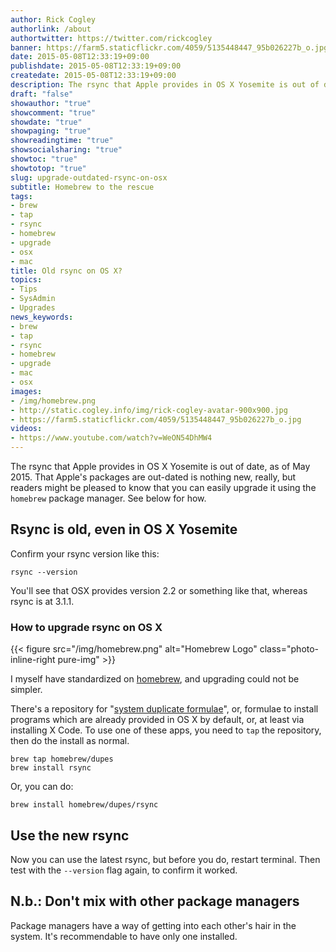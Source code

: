 ```yaml
---
author: Rick Cogley
authorlink: /about
authortwitter: https://twitter.com/rickcogley
banner: https://farm5.staticflickr.com/4059/5135448447_95b026227b_o.jpg
date: 2015-05-08T12:33:19+09:00
publishdate: 2015-05-08T12:33:19+09:00
createdate: 2015-05-08T12:33:19+09:00
description: The rsync that Apple provides in OS X Yosemite is out of date, but you can easily upgrade it using the homebrew package manager - a post by Rick Cogley.
draft: "false"
showauthor: "true"
showcomment: "true"
showdate: "true"
showpaging: "true"
showreadingtime: "true"
showsocialsharing: "true"
showtoc: "true"
showtotop: "true"
slug: upgrade-outdated-rsync-on-osx
subtitle: Homebrew to the rescue
tags:
- brew
- tap
- rsync
- homebrew
- upgrade
- osx
- mac
title: Old rsync on OS X?
topics:
- Tips
- SysAdmin
- Upgrades
news_keywords:
- brew
- tap
- rsync
- homebrew
- upgrade
- mac
- osx
images:
- /img/homebrew.png
- http://static.cogley.info/img/rick-cogley-avatar-900x900.jpg
- https://farm5.staticflickr.com/4059/5135448447_95b026227b_o.jpg
videos:
- https://www.youtube.com/watch?v=WeON54DhMW4
---
```


The rsync that Apple provides in OS X Yosemite is out of date, as of May 2015. That Apple's packages are out-dated is nothing new, really, but readers might be pleased to know that you can easily upgrade it using the ``homebrew`` package manager. See below for how. 

<!--more-->

## Rsync is old, even in OS X Yosemite

Confirm your rsync version like this: 

~~~shell
rsync --version
~~~

You'll see that OSX provides version 2.2 or something like that, whereas rsync is at 3.1.1.

### How to upgrade rsync on OS X

{{< figure src="/img/homebrew.png" alt="Homebrew Logo" class="photo-inline-right pure-img"  >}} 

I myself have standardized on [homebrew](http://brew.sh "Homebrew or brew home page"), and upgrading could not be simpler. 

There's a repository for "[system duplicate formulae](https://github.com/Homebrew/homebrew-dupes)", or, formulae to install programs which are already provided in OS X by default, or, at least via installing X Code. To use one of these apps, you need to ``tap`` the repository, then do the install as normal. 

~~~shell
brew tap homebrew/dupes
brew install rsync
~~~

Or, you can do: 

~~~shell
brew install homebrew/dupes/rsync
~~~

## Use the new rsync

Now you can use the latest rsync, but before you do, restart terminal. Then test with the ``--version`` flag again, to confirm it worked.

## N.b.: Don't mix with other package managers

Package managers have a way of getting into each other's hair in the system. It's recommendable to have only one installed. 